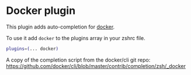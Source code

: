 # Docker plugin

This plugin adds auto-completion for [docker](https://www.docker.com/).

To use it add `docker` to the plugins array in your zshrc file.
```zsh
plugins=(... docker)
```

A copy of the completion script from the docker/cli git repo:
https://github.com/docker/cli/blob/master/contrib/completion/zsh/_docker
